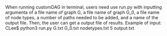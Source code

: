 When running customDAG in terminal, users need use run.py with inputting argumenta of a file name of graph G, a file name of graph G_0, a file name of node types, a number of paths needed to be added, and a name of the output file. Then, the user can get a output file of results. 
Example of input: CLee$ python3 run.py G.txt G_0.txt nodetypes.txt 5 output.txt
